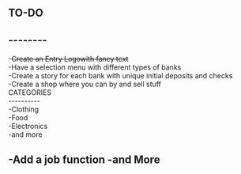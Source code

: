 ## TO-DO<br>
## --------<br>
-~~Create an Entry Logowith fancy text~~<br>
-Have a selection menu with different types of banks<br>
-Create a story for each bank with unique initial deposits and
 checks<br>
-Create a shop where you can by and sell stuff<br>
	CATEGORIES<br>
	----------<br>
		-Clothing<br>
		-Food<br>
		-Electronics<br>
		-and more<br>
	
-Add a job function
-and More
-

